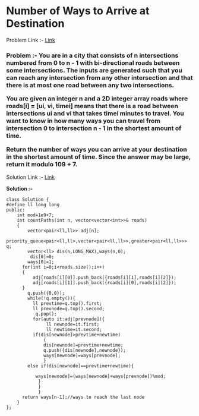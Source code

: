 # Number of Ways to Arrive at Destination

Problem Link :- [Link](https://leetcode.com/problems/number-of-ways-to-arrive-at-destination/description/)

<h3>
Problem :- You are in a city that consists of n intersections numbered from 0 to n - 1 with bi-directional roads between some intersections. The inputs are generated such that you can reach any intersection from any other intersection and that there is at most one road between any two intersections.

  
  
You are given an integer n and a 2D integer array roads where roads[i] = [ui, vi, timei] means that there is a road between intersections ui and vi that takes timei minutes to travel. You want to know in how many ways you can travel from intersection 0 to intersection n - 1 in the shortest amount of time.

Return the number of ways you can arrive at your destination in the shortest amount of time. Since the answer may be large, return it modulo 109 + 7.
</h3> 


Solution Link :- [Link](https://leetcode.com/problems/number-of-ways-to-arrive-at-destination/submissions/869952778/)

**Solution :-**

```
class Solution {
#define ll long long
public:
    int mod=1e9+7;
    int countPaths(int n, vector<vector<int>>& roads)
    {
        vector<pair<ll,ll>> adj[n];
    priority_queue<pair<ll,ll>,vector<pair<ll,ll>>,greater<pair<ll,ll>>> q;
        vector<ll> dis(n,LONG_MAX),ways(n,0);
         dis[0]=0;
        ways[0]=1;
      for(int i=0;i<roads.size();i++)
      { 
          adj[roads[i][0]].push_back({roads[i][1],roads[i][2]});
          adj[roads[i][1]].push_back({roads[i][0],roads[i][2]});
      }
        q.push({0,0}); 
        while(!q.empty()){
          ll prevtime=q.top().first;
          ll prevnode=q.top().second;
           q.pop();
          for(auto it:adj[prevnode]){
               ll newnode=it.first;
               ll newtime=it.second;
          if(dis[newnode]>prevtime+newtime)
              {
              dis[newnode]=prevtime+newtime;
              q.push({dis[newnode],newnode});
              ways[newnode]=ways[prevnode];
              }
        else if(dis[newnode]==prevtime+newtime){
          
           ways[newnode]=(ways[newnode]+ways[prevnode])%mod;
            }        
            }
            } 
      return ways[n-1];//ways to reach the last node
    }
};
```
